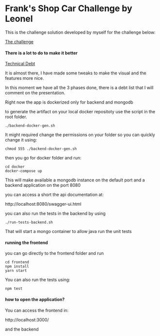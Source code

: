 # Frank's Shop Car Challenge by Leonel

This is the challenge solution developed by myself for the challenge below:

[The challenge](coding-challenge.md)

#### There is a lot to do to make it better

[Technical Debt](tech-debt.md)

It is almost there, I have made some tweaks to make the visual and the features more nice.

In this moment we have all the 3 phases done, there is a debt list that I will comment on the presentation.

Right now the app is dockerized only for backend and mongodb

to generate the artifact on your local docker repositoty use the script in the root folder.

``` 
./backend-docker-gen.sh
```

It might required change the permissions on your folder so you can quickly change it using:

```
chmod 555 ./backend-docker-gen.sh
```

then you go for docker folder and run:

```
cd docker
docker-compose up
```

This will make available a mongodb instance on the default port and a backend application on the port 8080

you can access a short the api documentation at:

http://localhost:8080/swagger-ui.html

you can also run the tests in the backend by using

```
./run-tests-backend.sh
```

That will start a mongo container to allow java run the unit tests

#### running the frontend

you can go directly to the frontend folder and run

```
cd frontend
npm install
yarn start
```

You can also run the tests using:

```
npm test
```

#### how to open the application?

You can access the frontend in:

http://localhost:3000/

and the backend 